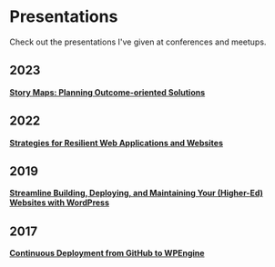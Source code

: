 # Presentations

Check out the presentations I've given at conferences and meetups.

## 2023

**[Story Maps: Planning Outcome-oriented Solutions](./story-maps/)**

## 2022

**[Strategies for Resilient Web Applications and Websites](./strategies-for-resilient-web-applications-and-websites/)**

## 2019

**[Streamline Building, Deploying, and Maintaining Your (Higher-Ed) Websites with WordPress](./streamline-building-deploying-and-maintaining-your-higher-ed-websites-with-wordpress/)**

## 2017

**[Continuous Deployment from GitHub to WPEngine](./continuous-deployment-from-github-to-wpengine/)**
